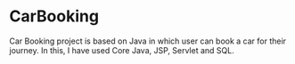 # CarBooking
Car Booking project is based on Java in which user can book a car for their journey. In this, I have used Core Java, JSP, Servlet and SQL.

